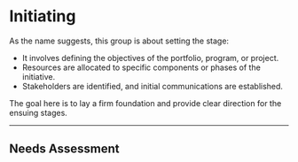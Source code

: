 # Initiating

As the name suggests, this group is about setting the stage:

- It involves defining the objectives of the portfolio, program, or project.
- Resources are allocated to specific components or phases of the initiative.
- Stakeholders are identified, and initial communications are established.

The goal here is to lay a firm foundation and provide clear direction for the ensuing stages.

---

## Needs Assessment

<!--@include: ../processes/support-charter-development.md{6,}-->

